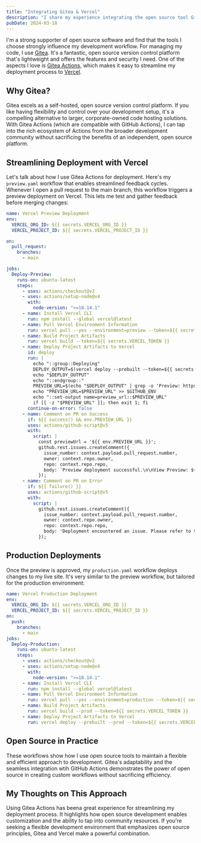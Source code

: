 ```yaml
---
title: "Integrating Gitea & Vercel"
description: "I share my experience integrating the open source tool Gitea and the hosting platform Vercel for streamlined code management and deployment."
pubDate: 2024-03-18
---
```


I'm a strong supporter of open source software and find that the tools I choose strongly influence my development workflow. For managing my code, I use [Gitea](https://gitea.com/?ref=foggymtndrifter.com). It's a fantastic, open source version control platform that's lightweight and offers the features and security I need. One of the aspects I love is [Gitea Actions](https://docs.gitea.com/usage/actions/overview?ref=foggymtndrifter.com), which makes it easy to streamline my deployment process to [Vercel](https://vercel.com/?ref=foggymtndrifter.com).

## Why Gitea?

Gitea excels as a self-hosted, open source version control platform. If you like having flexibility and control over your development setup, it's a compelling alternative to larger, corporate-owned code hosting solutions. With Gitea Actions (which are compatible with GitHub Actions), I can tap into the rich ecosystem of Actions from the broader development community without sacrificing the benefits of an independent, open source platform.

## Streamlining Deployment with Vercel

Let's talk about how I use Gitea Actions for deployment. Here's my `preview.yaml` workflow that enables streamlined feedback cycles. Whenever I open a pull request to the main branch, this workflow triggers a preview deployment on Vercel. This lets me test and gather feedback before merging changes:

```yaml
name: Vercel Preview Deployment
env:
  VERCEL_ORG_ID: ${{ secrets.VERCEL_ORG_ID }}
  VERCEL_PROJECT_ID: ${{ secrets.VERCEL_PROJECT_ID }}

on:
  pull_request:
    branches:
      - main

jobs:
  Deploy-Preview:
    runs-on: ubuntu-latest
    steps:
      - uses: actions/checkout@v2
      - uses: actions/setup-node@v4
        with:
          node-version: ">=18.14.1"
      - name: Install Vercel CLI
        run: npm install --global vercel@latest
      - name: Pull Vercel Environment Information
        run: vercel pull --yes --environment=preview --token=${{ secrets.VERCEL_TOKEN }}
      - name: Build Project Artifacts
        run: vercel build --token=${{ secrets.VERCEL_TOKEN }}
      - name: Deploy Project Artifacts to Vercel
        id: deploy
        run: |
          echo "::group::Deploying"
          DEPLOY_OUTPUT=$(vercel deploy --prebuilt --token=${{ secrets.VERCEL_TOKEN }} 2>&1)
          echo "$DEPLOY_OUTPUT"
          echo "::endgroup::"
          PREVIEW_URL=$(echo "$DEPLOY_OUTPUT" | grep -o 'Preview: https://[1]*' | awk '{print $2}')
          echo "PREVIEW_URL=$PREVIEW_URL" >> $GITHUB_ENV
          echo "::set-output name=preview_url::$PREVIEW_URL"
          if [[ -z "$PREVIEW_URL" ]]; then exit 1; fi
        continue-on-error: false
      - name: Comment on PR on Success
        if: ${{ success() && env.PREVIEW_URL }}
        uses: actions/github-script@v5
        with:
          script: |
            const previewUrl = '${{ env.PREVIEW_URL }}';
            github.rest.issues.createComment({
              issue_number: context.payload.pull_request.number,
              owner: context.repo.owner,
              repo: context.repo.repo,
              body: `Preview deployment successful.\n\nView Preview: ${previewUrl}`
            });
      - name: Comment on PR on Error
        if: ${{ failure() }}
        uses: actions/github-script@v5
        with:
          script: |
            github.rest.issues.createComment({
              issue_number: context.payload.pull_request.number,
              owner: context.repo.owner,
              repo: context.repo.repo,
              body: 'Deployment encountered an issue. Please refer to the workflow logs for more information.'
            });
```

## Production Deployments

Once the preview is approved, my `production.yaml` workflow deploys changes to my live site. It's very similar to the preview workflow, but tailored for the production environment:

```yaml
name: Vercel Production Deployment
env:
  VERCEL_ORG_ID: ${{ secrets.VERCEL_ORG_ID }}
  VERCEL_PROJECT_ID: ${{ secrets.VERCEL_PROJECT_ID }}
on:
  push:
    branches:
      - main
jobs:
  Deploy-Production:
    runs-on: ubuntu-latest
    steps:
      - uses: actions/checkout@v2
      - uses: actions/setup-node@v4
        with:
          node-version: ">=18.14.1"
      - name: Install Vercel CLI
        run: npm install --global vercel@latest
      - name: Pull Vercel Environment Information
        run: vercel pull --yes --environment=production --token=${{ secrets.VERCEL_TOKEN }}
      - name: Build Project Artifacts
        run: vercel build --prod --token=${{ secrets.VERCEL_TOKEN }}
      - name: Deploy Project Artifacts to Vercel
        run: vercel deploy --prebuilt --prod --token=${{ secrets.VERCEL_TOKEN }}
```

## Open Source in Practice

These workflows show how I use open source tools to maintain a flexible and efficient approach to development. Gitea's adaptability and the seamless integration wtih GitHub Actions demonstrates the power of open source in creating custom workflows without sacrificing efficiency.

## My Thoughts on This Approach

Using Gitea Actions has beena great experience for streamlining my deployment process. It highlights how open source development enables customization and the ability to tap into community resources. If you're seeking a flexible development environment that emphasizes open source principles, Gitea and Vercel make a powerful combination.

